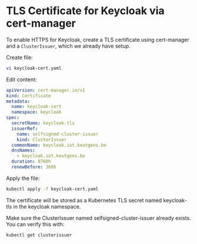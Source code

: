 # TLS Certificate for Keycloak via cert-manager
To enable HTTPS for Keycloak, create a TLS certificate using cert-manager and a `ClusterIssuer`, which we already have setup.

Create file:
```bash
vi keycloak-cert.yaml
```
Edit content:
```yaml
apiVersion: cert-manager.io/v1
kind: Certificate
metadata:
  name: keycloak-cert
  namespace: keycloak
spec:
  secretName: keycloak-tls
  issuerRef:
    name: selfsigned-cluster-issuer
    kind: ClusterIssuer
  commonName: keycloak.iot.keutgens.be
  dnsNames:
    - keycloak.iot.keutgens.be
  duration: 8760h
  renewBefore: 360h
```
Apply the file:
```bash
kubectl apply -f keycloak-cert.yaml
```
The certificate will be stored as a Kubernetes TLS secret named keycloak-tls in the keycloak namespace.

Make sure the ClusterIssuer named selfsigned-cluster-issuer already exists. You can verify this with:
```bash
kubectl get clusterissuer
```
